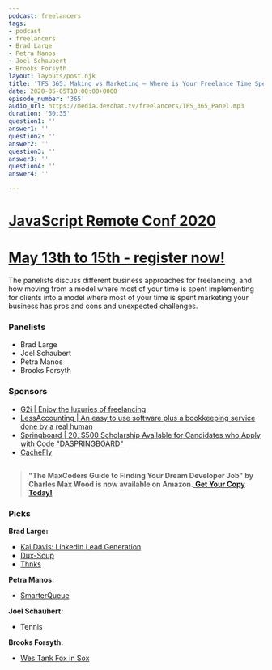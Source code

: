 ```yaml
---
podcast: freelancers
tags:
- podcast
- freelancers
- Brad Large
- Petra Manos
- Joel Schaubert
- Brooks Forsyth
layout: layouts/post.njk
title: 'TFS 365: Making vs Marketing – Where is Your Freelance Time Spent?'
date: 2020-05-05T10:00:00+0000
episode_number: '365'
audio_url: https://media.devchat.tv/freelancers/TFS_365_Panel.mp3
duration: '50:35'
question1: ''
answer1: ''
question2: ''
answer2: ''
question3: ''
answer3: ''
question4: ''
answer4: ''

---
```

# [JavaScript Remote Conf 2020](https://devchat.tv/conferences/javascript-remote-2020/ "JavaScript Remote Conf 2020")

# [May 13th to 15th - register now!](https://devchat.tv/conferences/javascript-remote-2020/ "JavaScript Remote Conf 2020")

The panelists discuss different business approaches for freelancing, and how moving from a model where most of your time is spent implementing for clients into a model where most of your time is spent marketing your business has pros and cons and unexpected challenges.

### **Panelists**

* Brad Large
* Joel Schaubert
* Petra Manos
* Brooks Forsyth

### **Sponsors**

* [G2i | Enjoy the luxuries of freelancing](https://www.g2i.co/?utm_source=Freelancers_Show&utm_medium=Podcast&utm_campaign=DevChat)
* [LessAccounting | An easy to use software plus a bookkeeping service done by a real human](https://www.lessaccounting.com/bookkeeping/?source=thefreelancershow)
* [Springboard | 20, $500 Scholarship Available for Candidates who Apply with Code "DASPRINGBOARD"](http://go.thoughtleaders.io/1825220200506)
* [CacheFly](https://www.cachefly.com/)

## 

> **"The MaxCoders Guide to Finding Your Dream Developer Job" by Charles Max Wood is now available on Amazon.**[ **Get Your Copy Today!**](https://www.amazon.com/gp/product/B081MBL5C9/ref=as_li_ss_tl?ie=UTF8&linkCode=sl1&tag=devchattv-20&linkId=9d61363241636e2546ef46abba198746&language=en_US)

### **Picks**

**Brad Large:**

* [Kai Davis: LinkedIn Lead Generation](https://kaidavis.com/videos/linkedin-outreach/)
* [Dux-Soup](https://www.dux-soup.com/)
* [Thnks](Thnks.com)

**Petra Manos:**

* [SmarterQueue](https://smarterqueue.com)

**Joel Schaubert:**

* Tennis

**Brooks Forsyth:**

* [Wes Tank Fox in Sox](https://www.youtube.com/watch?v=hqIbEHNqbPs&t=221s)